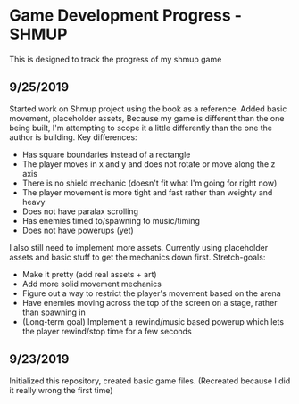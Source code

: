 # Game Development Progress - SHMUP 

This is designed to track the progress of my shmup game  

## 9/25/2019

Started work on Shmup project using the book as a reference. Added basic movement, placeholder assets, 
Because my game is different than the one being built,
I'm attempting to scope it a little differently than the one the author is building. Key differences: 
* Has square boundaries instead of a rectangle
* The player moves in x and y and does not rotate or move along the z axis
* There is no shield mechanic (doesn't fit what I'm going for right now)
* The player movement is more tight and fast rather than weighty and heavy 
* Does not have paralax scrolling
* Has enemies timed to/spawning to music/timing
* Does not have powerups (yet)

I also still need to implement more assets. Currently using placeholder assets and basic stuff to get the mechanics down first.
Stretch-goals: 
* Make it pretty (add real assets + art)
* Add more solid movement mechanics
* Figure out a way to restrict the player's movement based on the arena
* Have enemies moving across the top of the screen on a stage, rather than spawning in
* (Long-term goal) Implement a rewind/music based powerup which lets the player rewind/stop time for a few seconds 


## 9/23/2019

Initialized this repository, created basic game files. (Recreated because I did it really wrong the first time)
